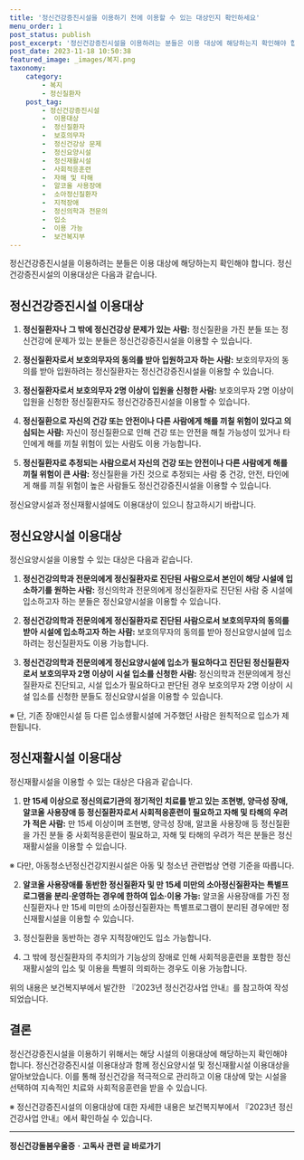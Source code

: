 ```yaml
---
title: '정신건강증진시설을 이용하기 전에 이용할 수 있는 대상인지 확인하세요'
menu_order: 1
post_status: publish
post_excerpt: '정신건강증진시설을 이용하려는 분들은 이용 대상에 해당하는지 확인해야 합니다. 정신건강증진시설의 이용대상은 다음과 같습니다.'
post_date: 2023-11-18 10:50:38
featured_image: _images/복지.png
taxonomy:
    category:
        - 복지
        - 정신질환자
    post_tag:
        - 정신건강증진시설
        -  이용대상
        -  정신질환자
        -  보호의무자
        -  정신건강상 문제
        -  정신요양시설
        -  정신재활시설
        -  사회적응훈련
        -  자해 및 타해
        -  알코올 사용장애
        -  소아정신질환자
        -  지적장애
        -  정신의학과 전문의
        -  입소
        -  이용 가능
        -  보건복지부
---
```



정신건강증진시설을 이용하려는 분들은 이용 대상에 해당하는지 확인해야 합니다. 정신건강증진시설의 이용대상은 다음과 같습니다.

## 정신건강증진시설 이용대상
1. **정신질환자나 그 밖에 정신건강상 문제가 있는 사람:** 정신질환을 가진 분들 또는 정신건강에 문제가 있는 분들은 정신건강증진시설을 이용할 수 있습니다.

2. **정신질환자로서 보호의무자의 동의를 받아 입원하고자 하는 사람:** 보호의무자의 동의를 받아 입원하려는 정신질환자는 정신건강증진시설을 이용할 수 있습니다.

3. **정신질환자로서 보호의무자 2명 이상이 입원을 신청한 사람:** 보호의무자 2명 이상이 입원을 신청한 정신질환자도 정신건강증진시설을 이용할 수 있습니다.

4. **정신질환으로 자신의 건강 또는 안전이나 다른 사람에게 해를 끼칠 위험이 있다고 의심되는 사람:** 자신이 정신질환으로 인해 건강 또는 안전을 해칠 가능성이 있거나 타인에게 해를 끼칠 위험이 있는 사람도 이용 가능합니다.

5. **정신질환자로 추정되는 사람으로서 자신의 건강 또는 안전이나 다른 사람에게 해를 끼칠 위험이 큰 사람:** 정신질환을 가진 것으로 추정되는 사람 중 건강, 안전, 타인에게 해를 끼칠 위험이 높은 사람들도 정신건강증진시설을 이용할 수 있습니다.

정신요양시설과 정신재활시설에도 이용대상이 있으니 참고하시기 바랍니다.

## 정신요양시설 이용대상
정신요양시설을 이용할 수 있는 대상은 다음과 같습니다.

1. **정신건강의학과 전문의에게 정신질환자로 진단된 사람으로서 본인이 해당 시설에 입소하기를 원하는 사람:** 정신의학과 전문의에게 정신질환자로 진단된 사람 중 시설에 입소하고자 하는 분들은 정신요양시설을 이용할 수 있습니다.

2. **정신건강의학과 전문의에게 정신질환자로 진단된 사람으로서 보호의무자의 동의를 받아 시설에 입소하고자 하는 사람:** 보호의무자의 동의를 받아 정신요양시설에 입소하려는 정신질환자도 이용 가능합니다.

3. **정신건강의학과 전문의에게 정신요양시설에 입소가 필요하다고 진단된 정신질환자로서 보호의무자 2명 이상이 시설 입소를 신청한 사람:** 정신의학과 전문의에게 정신질환자로 진단되고, 시설 입소가 필요하다고 판단된 경우 보호의무자 2명 이상이 시설 입소를 신청한 분들도 정신요양시설을 이용할 수 있습니다.

※ 단, 기존 장애인시설 등 다른 입소생활시설에 거주했던 사람은 원칙적으로 입소가 제한됩니다.

## 정신재활시설 이용대상
정신재활시설을 이용할 수 있는 대상은 다음과 같습니다.

1. **만 15세 이상으로 정신의료기관의 정기적인 치료를 받고 있는 조현병, 양극성 장애, 알코올 사용장애 등 정신질환자로서 사회적응훈련이 필요하고 자해 및 타해의 우려가 적은 사람:** 만 15세 이상이며 조현병, 양극성 장애, 알코올 사용장애 등 정신질환을 가진 분들 중 사회적응훈련이 필요하고, 자해 및 타해의 우려가 적은 분들은 정신재활시설을 이용할 수 있습니다.

※ 다만, 아동청소년정신건강지원시설은 아동 및 청소년 관련법상 연령 기준을 따릅니다.

2. **알코올 사용장애를 동반한 정신질환자 및 만 15세 미만의 소아정신질환자는 특별프로그램을 분리·운영하는 경우에 한하여 입소·이용 가능:** 알코올 사용장애를 가진 정신질환자나 만 15세 미만의 소아정신질환자는 특별프로그램이 분리된 경우에만 정신재활시설을 이용할 수 있습니다.

3. 정신질환을 동반하는 경우 지적장애인도 입소 가능합니다.

4. 그 밖에 정신질환자의 주치의가 기능상의 장애로 인해 사회적응훈련을 포함한 정신재활시설의 입소 및 이용을 특별히 의뢰하는 경우도 이용 가능합니다.

위의 내용은 보건복지부에서 발간한 『2023년 정신건강사업 안내』를 참고하여 작성되었습니다.

## 결론
정신건강증진시설을 이용하기 위해서는 해당 시설의 이용대상에 해당하는지 확인해야 합니다. 정신건강증진시설 이용대상과 함께 정신요양시설 및 정신재활시설 이용대상을 알아보았습니다. 이를 통해 정신건강을 적극적으로 관리하고 이용 대상에 맞는 시설을 선택하여 지속적인 치료와 사회적응훈련을 받을 수 있습니다.

※ 정신건강증진시설의 이용대상에 대한 자세한 내용은 보건복지부에서 『2023년 정신건강사업 안내』에서 확인하실 수 있습니다.
<!-- wp:separator -->
<hr class="wp-block-separator has-alpha-channel-opacity"/>
<!-- /wp:separator -->

<!-- wp:group {"backgroundColor":"base","layout":{"type":"constrained"}} -->
<div class="wp-block-group has-base-background-color has-background"><!-- wp:paragraph {"align":"center","fontSize":"medium"} -->
<p class="has-text-align-center has-large-font-size"><strong>정신건강돌봄우울증ㆍ고독사 관련 글 바로가기</strong></p>
<!-- /wp:paragraph -->


<!-- wp:latest-posts
{"categories":[{"id":23018,"count":19,"description":"","link":"https://uknowlaw.com/category/%ec%a0%95%ec%8b%a0%ea%b1%b4%ea%b0%95%eb%8f%8c%eb%b4%84%ec%9a%b0%ec%9a%b8%ec%a6%9d%e3%86%8d%ea%b3%a0%eb%8f%85%ec%82%ac/","name":"정신건강돌봄우울증ㆍ고독사","slug":"정신건강돌봄우울증ㆍ고독사","taxonomy":"category","parent":0,"meta":[],"_links":{"self":[{"href":"https://uknowlaw.com/wp-json/wp/v2/categories/23018"}],"collection":[{"href":"https://uknowlaw.com/wp-json/wp/v2/categories"}],"about":[{"href":"https://uknowlaw.com/wp-json/wp/v2/taxonomies/category"}],"wp:post_type":[{"href":"https://uknowlaw.com/wp-json/wp/v2/posts?categories=23018"}],"curies":[{"name":"wp","href":"https://api.w.org/{rel}","templated":true}]}}],"postsToShow":100,"excerptLength":28,"postLayout":"grid","columns":2,"featuredImageAlign":"left","featuredImageSizeSlug":"large","fontSize":"small"} /--></div>
<!-- /wp:group -->
